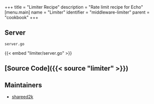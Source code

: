 +++
title = "Limiter Recipe"
description = "Rate limit recipe for Echo"
[menu.main]
  name = "Limiter"
  identifier = "middleware-limiter"
  parent = "cookbook"
+++

## Server

`server.go`

{{< embed "limiter/server.go" >}}

## [Source Code]({{< source "limiter" >}})

## Maintainers

- [shareed2k](https://github.com/shareed2k)
